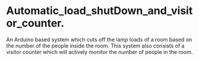 # Automatic_load_shutDown_and_visitor_counter.
An Arduino based system which cuts off the lamp loads of a room based on the number of the people inside the room. This system also consists of a visitor counter which will actively monitor the number of people in the room.
